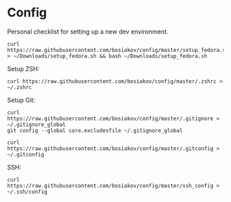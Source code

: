 # Config

Personal checklist for setting up a new dev environment.

```
curl https://raw.githubusercontent.com/bosiakov/config/master/setup_fedora.sh > ~/Downloads/setup_fedora.sh && bash ~/Downloads/setup_fedora.sh
```

Setup ZSH:

```
curl https://raw.githubusercontent.com/bosiakov/config/master/.zshrc > ~/.zshrc
```

Setup Git:

```
curl https://raw.githubusercontent.com/bosiakov/config/master/.gitignore > ~/.gitignore_global
git config --global core.excludesfile ~/.gitignore_global

curl https://raw.githubusercontent.com/bosiakov/config/master/.gitconfig > ~/.gitconfig
```

SSH:

```
curl https://raw.githubusercontent.com/bosiakov/config/master/ssh_config > ~/.ssh/config
```
